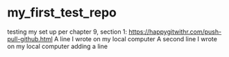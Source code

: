 # my_first_test_repo
testing my set up per chapter 9, section 1: https://happygitwithr.com/push-pull-github.html
A line I wrote on my local computer
A second line I wrote on my local computer
adding a line
